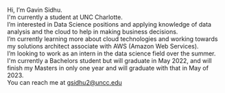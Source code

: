Hi, I’m Gavin Sidhu.                                           
I'm currently a student at UNC Charlotte.         
I’m interested in Data Science positions and applying knowledge of data analysis and the cloud to help in making business decisions.  
I’m currently learning more about cloud technologies and working towards my solutions architect associate with AWS (Amazon Web Services).  
I’m looking to work as an intern in the data science field over the summer.  
I'm currently a Bachelors student but will graduate in May 2022, and will finish my Masters in only one year and will graduate with that in May of 2023.  
You can reach me at gsidhu2@uncc.edu
